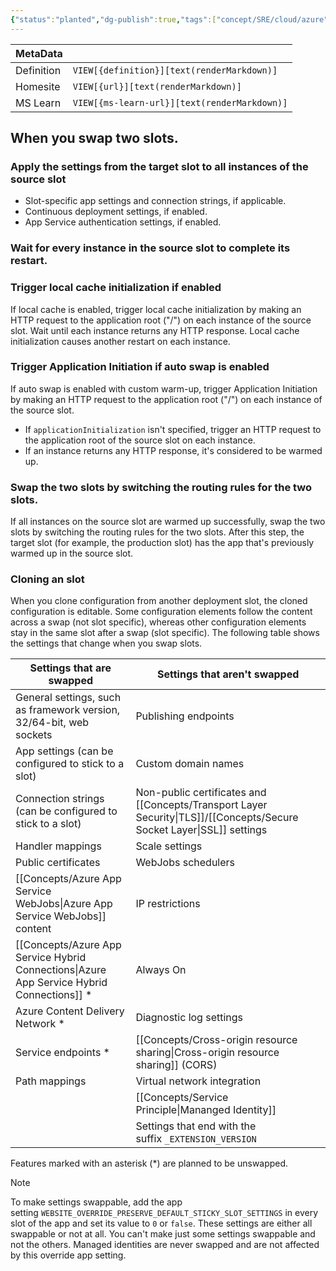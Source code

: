 ```yaml
---
{"status":"planted","dg-publish":true,"tags":["concept/SRE/cloud/azure"],"creation_date":"2024-05-05 07:56","definition":"Swapping from the staging slot to the production slot.","ms-learn-url":"undefined","url":"undefined","permalink":"/concepts/slot-swapping/","dgPassFrontmatter":true}
---
```



| MetaData   |                                              |
| ---------- | -------------------------------------------- |
| Definition | `VIEW[{definition}][text(renderMarkdown)]`   |
| Homesite   | `VIEW[{url}][text(renderMarkdown)]`          |
| MS Learn   | `VIEW[{ms-learn-url}][text(renderMarkdown)]` |
## When you swap two slots.

### Apply the settings from the target slot  to all instances of the source slot

- Slot-specific app settings and connection strings, if applicable.
- Continuous deployment settings, if enabled.
- App Service authentication settings, if enabled.

### Wait for every instance in the source slot to complete its restart.

### Trigger local cache initialization if enabled

If local cache is enabled, trigger local cache initialization by making an HTTP request to the application root ("/") on each instance of the source slot. Wait until each instance returns any HTTP response. Local cache initialization causes another restart on each instance.
### Trigger Application Initiation if auto swap is enabled

If auto swap is enabled with custom warm-up, trigger Application Initiation by making an HTTP request to the application root ("/") on each instance of the source slot.
   - If `applicationInitialization` isn't specified, trigger an HTTP request to the application root of the source slot on each instance.        
   - If an instance returns any HTTP response, it's considered to be warmed up.

### Swap the two slots by switching the routing rules for the two slots.

If all instances on the source slot are warmed up successfully, swap the two slots by switching the routing rules for the two slots. After this step, the target slot (for example, the production slot) has the app that's previously warmed up in the source slot.



### Cloning an slot

When you clone configuration from another deployment slot, the cloned configuration is editable. Some configuration elements follow the content across a swap (not slot specific), whereas other configuration elements stay in the same slot after a swap (slot specific). The following table shows the settings that change when you swap slots.

| Settings that are swapped                                           | Settings that aren't swapped                                                                        |
| ------------------------------------------------------------------- | --------------------------------------------------------------------------------------------------- |
| General settings, such as framework version, 32/64-bit, web sockets | Publishing endpoints                                                                                |
| App settings (can be configured to stick to a slot)                 | Custom domain names                                                                                 |
| Connection strings (can be configured to stick to a slot)           | Non-public certificates and [[Concepts/Transport Layer Security\|TLS]]/[[Concepts/Secure Socket Layer\|SSL]] settings |
| Handler mappings                                                    | Scale settings                                                                                      |
| Public certificates                                                 | WebJobs schedulers                                                                                  |
| [[Concepts/Azure App Service WebJobs\|Azure App Service WebJobs]] content                                           | IP restrictions                                                                                     |
| [[Concepts/Azure App Service Hybrid Connections\|Azure App Service Hybrid Connections]] *                          | Always On                                                                                           |
| Azure Content Delivery Network *                                    | Diagnostic log settings                                                                             |
| Service endpoints *                                                 | [[Concepts/Cross-origin resource sharing\|Cross-origin resource sharing]] (CORS)                                                            |
| Path mappings                                                       | Virtual network integration                                                                         |
|                                                                     | [[Concepts/Service Principle\|Mananged Identity]]                                                            |
|                                                                     | Settings that end with the suffix `_EXTENSION_VERSION`                                              |
Features marked with an asterisk (*) are planned to be unswapped.

> [!NOTE]
> To make settings swappable, add the app setting `WEBSITE_OVERRIDE_PRESERVE_DEFAULT_STICKY_SLOT_SETTINGS` in every slot of the app and set its value to `0` or `false`. These settings are either all swappable or not at all. You can't make just some settings swappable and not the others. Managed identities are never swapped and are not affected by this override app setting.